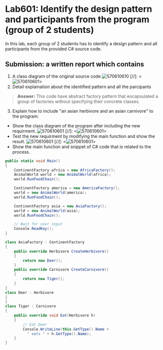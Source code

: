 # Lab601: Identify the design pattern and participants from the program (group of 2 students)

In this lab, each group of 2 students has to identify a design pattern and all participants 
from the provided C# source code. 

## Submission: a written report which contains

1. A class diagram of the original source code
![570610610](http://i61.tinypic.com/29opx8o.png)
[//]: <![570610601](http://www.uppic.biz/images/2015/10/03/Lab601_original.png)>
2. Detail explaination about the identified pattern and all the parcipants
> **Answer:** This code have abstract factory pattern that encapsulated a group of factories without specifying their concrete classes.

3. Explain how to include "an asian herbivore and an asian carnivore" to the program: 
  - Show the class diagram of the program after including the new requirment.
  ![570610601](http://i57.tinypic.com/2d7abgl.png)
  [//]: <![570610601](http://www.uppic.biz/images/2015/10/03/Lab601_asiafactory.png)>
  - Test the new requirment by modifying the main function and show the result.
  ![570610601](http://i62.tinypic.com/deqza8.png)
  [//]: <![570610601](http://www.uppic.biz/images/2015/10/02/Lab601_edited_result.png)>
  - Show the main function and snippet of C# code that is related to the process.
  ```cs
  public static void Main()
  {
      ContinentFactory africa = new AfricaFactory();
      AnimalWorld world = new AnimalWorld(africa);
      world.RunFoodChain();

      ContinentFactory america = new AmericaFactory();
      world = new AnimalWorld(america);
      world.RunFoodChain();

      ContinentFactory asia = new AsiaFactory();
      world = new AnimalWorld(asia);
      world.RunFoodChain();

      // Wait for user input
      Console.ReadKey();
  }
  
  class AsiaFactory : ContinentFactory
  {
      public override Herbivore CreateHerbivore()
      {
          return new Deer();
      }
      public override Carnivore CreateCarnivore()
      {
          return new Tiger();
      }
  }
  class Deer : Herbivore
  {
  }
  class Tiger : Carnivore
  {
      public override void Eat(Herbivore h)
      {
          // Eat Deer
          Console.WriteLine(this.GetType().Name +
            " eats " + h.GetType().Name);
      }
  }
  ```
